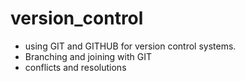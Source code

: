 # version_control

- using GIT and GITHUB for version control systems.
- Branching and joining with GIT
- conflicts and resolutions
